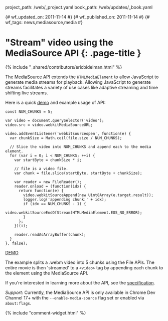project_path: /web/_project.yaml
book_path: /web/updates/_book.yaml

{# wf_updated_on: 2011-11-14 #}
{# wf_published_on: 2011-11-14 #}
{# wf_tags: news,mediasource,media #}

# "Stream" video using the MediaSource API {: .page-title }

{% include "_shared/contributors/ericbidelman.html" %}


The [MediaSource API](http://html5-mediasource-api.googlecode.com/svn/trunk/draft-spec/mediasource-draft-spec.html) extends the `HTMLMediaElement` to allow JavaScript to generate media streams for playback. Allowing JavaScript to generate streams facilitates a variety of use cases like adaptive streaming and time shifting live streams.

Here is a quick [demo](http://html5-demos.appspot.com/static/media-source.html) and example usage of API:


    const NUM_CHUNKS = 5;
    
    var video = document.querySelector('video');
    video.src = video.webkitMediaSourceURL;
    
    video.addEventListener('webkitsourceopen', function(e) {
      var chunkSize = Math.ceil(file.size / NUM_CHUNKS);
    
      // Slice the video into NUM_CHUNKS and append each to the media element.
      for (var i = 0; i < NUM_CHUNKS; ++i) {
        var startByte = chunkSize * i;
    
        // file is a video file.
        var chunk = file.slice(startByte, startByte + chunkSize);
    
        var reader = new FileReader();
        reader.onload = (function(idx) {
          return function(e) {
            video.webkitSourceAppend(new Uint8Array(e.target.result));
            logger.log('appending chunk:' + idx);
            if (idx == NUM_CHUNKS - 1) {
              video.webkitSourceEndOfStream(HTMLMediaElement.EOS_NO_ERROR);
            }
          };
        })(i);
    
        reader.readAsArrayBuffer(chunk);
      }
    }, false);
    

[DEMO](http://html5-demos.appspot.com/static/media-source.html)

The example splits a .webm video into 5 chunks using the File APIs. The entire movie is then 'streamed' to a `<video>` tag by appending each chunk to the element using the MediaSource API.

If you're interested in learning more about the API, see the [specification](http://html5-mediasource-api.googlecode.com/svn/trunk/draft-spec/mediasource-draft-spec.html).

*Support:* Currently, the MediaSource API is only available in Chrome Dev Channel 17+ with the `--enable-media-source` flag set or enabled via `about:flags`.


{% include "comment-widget.html" %}

